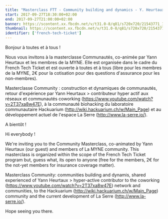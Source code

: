 ```yaml
---
title: "Masterclass FTT - Community building and dynamics - Y. Heurtaux"
start: 2017-09-27T18:30:00+02:00
end: 2017-09-27T21:00:00+02:00
banner: https://scontent.xx.fbcdn.net/v/t31.0-8/q81/s720x720/21543771_10155087579638915_8527515834703278084_o.jpg?oh=d1ede22a7ebb80b82f97c5014441aaee&oe=5AB015D8
thumbnail: https://scontent.xx.fbcdn.net/v/t31.0-8/q81/s720x720/21543771_10155087579638915_8527515834703278084_o.jpg?oh=d1ede22a7ebb80b82f97c5014441aaee&oe=5AB015D8
identifier: ['french-tech-ticket']
---
```

 Bonjour à toutes et à tous !

Nous vous invitons à la masterclasse Communautés, co-animée par Yann Heurtaux et les membres de la MYNE. Elle est organisée dans le cadre du French Tech Ticket et est ouverte à toutes et à tous (libre pour les membres de la MYNE, 2€ pour la cotisation pour des questions d'assurance pour les non-membres).

Masterclasse Community : construction et dynamiques de communautés, retour d'expérience par Yann Heurtaux > contributeur hyper actif aux réseaux et communautés coworking (https://www.youtube.com/watch?v=2T37xa8w47E), à la communauté biohacking du laboratoire communautaire Hackuarium (http://wiki.hackuarium.ch/w/Main_Page) et au développement actuel de l'espace La Serre (http://www.la-serre.io/).

A bientôt !

Hi everybody !

We're inviting you to the Community Masterclass, co-animated by Yann Heurtaux (our guest) and members of La MYNE community. This masterclass is organized within the scope of the French Tech Ticket program but, guess what, its open to anyone (free for the members, 2€ for the not-yet members for insurance coverage matter).

Masterclass Community: communities building and dynamis, shared experienced of Yann Heurtaux > hyper-active contributor to the coworking (https://www.youtube.com/watch?v=2T37xa8w47E) network and communities, to the Hackuarium (http://wiki.hackuarium.ch/w/Main_Page) community and the current development of La Serre (http://www.la-serre.io/).

Hope seeing you there.
